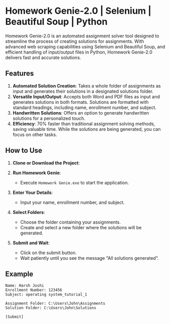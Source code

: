 # Homework Genie-2.0 | Selenium | Beautiful Soup | Python

Homework Genie-2.0 is an automated assignment solver tool designed to streamline the process of creating solutions for assignments. With advanced web scraping capabilities using Selenium and Beautiful Soup, and efficient handling of input/output files in Python, Homework Genie-2.0 delivers fast and accurate solutions.

## Features

1. **Automated Solution Creation**: Takes a whole folder of assignments as input and generates their solutions in a designated solutions folder.
2. **Versatile Input/Output**: Accepts both Word and PDF files as input and generates solutions in both formats. Solutions are formatted with standard headings, including name, enrollment number, and subject.
3. **Handwritten Solutions**: Offers an option to generate handwritten solutions for a personalized touch.
4. **Efficiency**: 70% faster than traditional assignment solving methods, saving valuable time. While the solutions are being generated, you can focus on other tasks.

## How to Use

1. **Clone or Download the Project**:

2. **Run Homework Genie**:
    - Execute `Homework Genie.exe` to start the application.

3. **Enter Your Details**:
    - Input your name, enrollment number, and subject.

4. **Select Folders**:
    - Choose the folder containing your assignments.
    - Create and select a new folder where the solutions will be generated.

5. **Submit and Wait**:
    - Click on the submit button.
    - Wait patiently until you see the message "All solutions generated".

## Example
```plaintext
Name: Harsh Joshi
Enrollment Number: 123456
Subject: operating system_tutorial_1

Assignment Folder: C:\Users\John\Assignments
Solution Folder: C:\Users\John\Solutions

[Submit]
